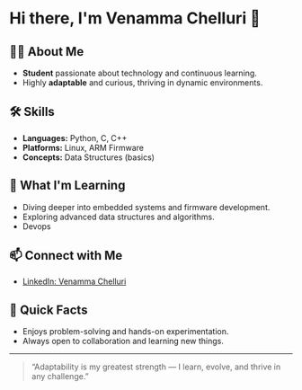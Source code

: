 # Hi there, I'm Venamma Chelluri 👋

## 👩‍🎓 About Me
- **Student** passionate about technology and continuous learning.
- Highly **adaptable** and curious, thriving in dynamic environments.

## 🛠️ Skills
- **Languages:** Python, C, C++
- **Platforms:** Linux, ARM Firmware
- **Concepts:** Data Structures (basics)

## 🌱 What I'm Learning
- Diving deeper into embedded systems and firmware development.
- Exploring advanced data structures and algorithms.
- Devops

## 📫 Connect with Me
- [LinkedIn: Venamma Chelluri](https://www.linkedin.com/in/venamma-chelluri)

## 🚀 Quick Facts
- Enjoys problem-solving and hands-on experimentation.
- Always open to collaboration and learning new things.

---
> “Adaptability is my greatest strength — I learn, evolve, and thrive in any challenge.”
